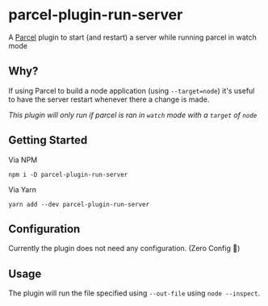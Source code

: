 # parcel-plugin-run-server

A [Parcel](https://parceljs.org/) plugin to start (and restart) a server while running parcel in watch mode

## Why?

If using Parcel to build a node application (using `--target=node`) it's useful to have the server restart whenever there a change is made.

_This plugin will only run if parcel is ran in `watch` mode with a `target` of `node`_

## Getting Started

Via NPM

```
npm i -D parcel-plugin-run-server
```

Via Yarn

```
yarn add --dev parcel-plugin-run-server
```

## Configuration

Currently the plugin does not need any configuration. (Zero Config 🎉)

## Usage

The plugin will run the file specified using `--out-file` using `node --inspect`.
